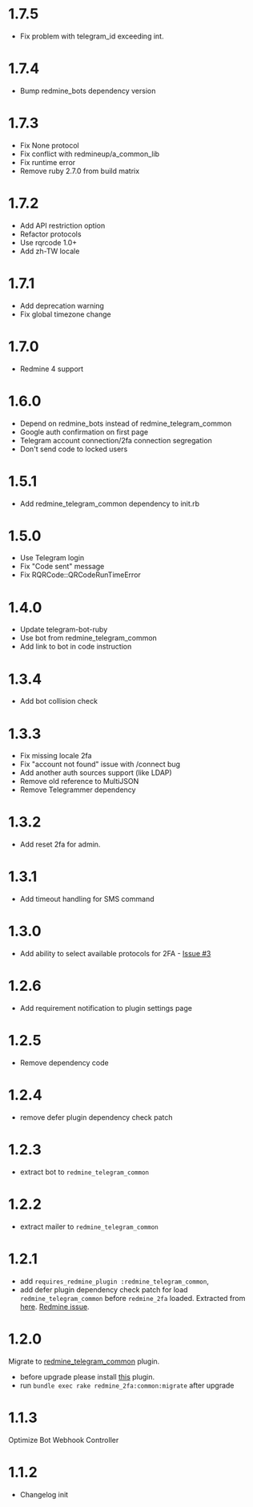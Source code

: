 # 1.7.5

* Fix problem with telegram_id exceeding int.

# 1.7.4

* Bump redmine_bots dependency version

# 1.7.3

* Fix None protocol
* Fix conflict with redmineup/a_common_lib
* Fix runtime error
* Remove ruby 2.7.0 from build matrix

# 1.7.2

* Add API restriction option
* Refactor protocols
* Use rqrcode 1.0+
* Add zh-TW locale

# 1.7.1

* Add deprecation warning
* Fix global timezone change

# 1.7.0

* Redmine 4 support

# 1.6.0

* Depend on redmine_bots instead of redmine_telegram_common
* Google auth confirmation on first page
* Telegram account connection/2fa connection segregation
* Don't send code to locked users

# 1.5.1

* Add redmine_telegram_common dependency to init.rb

# 1.5.0

* Use Telegram login
* Fix "Code sent" message
* Fix RQRCode::QRCodeRunTimeError

# 1.4.0

* Update telegram-bot-ruby
* Use bot from redmine_telegram_common
* Add link to bot in code instruction

# 1.3.4

* Add bot collision check

# 1.3.3

* Fix missing locale 2fa
* Fix "account not found" issue with /connect bug
* Add another auth sources support (like LDAP)
* Remove old reference to MultiJSON
* Remove Telegrammer dependency

# 1.3.2

* Add reset 2fa for admin.

# 1.3.1

* Add timeout handling for SMS command

# 1.3.0

* Add ability to select available protocols for 2FA - [Issue #3](https://github.com/centosadmin/redmine_2fa/issues/3)

# 1.2.6
* Add requirement notification to plugin settings page
# 1.2.5

* Remove dependency code

# 1.2.4

* remove defer plugin dependency check patch

# 1.2.3

* extract bot to `redmine_telegram_common`

# 1.2.2

* extract mailer to `redmine_telegram_common`

# 1.2.1

* add `requires_redmine_plugin :redmine_telegram_common`,
* add defer plugin dependency check patch for load `redmine_telegram_common` before `redmine_2fa` loaded. Extracted from [here](https://github.com/michaelkrupp-redmine/redmine_pluginloader). [Redmine issue](http://www.redmine.org/issues/6324#change-73605).

# 1.2.0

Migrate to [redmine_telegram_common](https://github.com/centosadmin/redmine_telegram_common) plugin.
* before upgrade please install [this](https://github.com/centosadmin/redmine_telegram_common) plugin.
* run `bundle exec rake redmine_2fa:common:migrate` after upgrade

# 1.1.3

Optimize Bot Webhook Controller

# 1.1.2
* Changelog init
